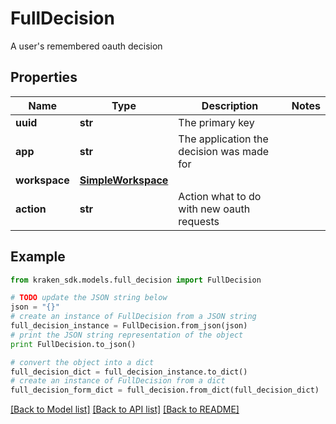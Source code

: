 # FullDecision

A user's remembered oauth decision

## Properties
Name | Type | Description | Notes
------------ | ------------- | ------------- | -------------
**uuid** | **str** | The primary key | 
**app** | **str** | The application the decision was made for | 
**workspace** | [**SimpleWorkspace**](SimpleWorkspace.md) |  | 
**action** | **str** | Action what to do with new oauth requests | 

## Example

```python
from kraken_sdk.models.full_decision import FullDecision

# TODO update the JSON string below
json = "{}"
# create an instance of FullDecision from a JSON string
full_decision_instance = FullDecision.from_json(json)
# print the JSON string representation of the object
print FullDecision.to_json()

# convert the object into a dict
full_decision_dict = full_decision_instance.to_dict()
# create an instance of FullDecision from a dict
full_decision_form_dict = full_decision.from_dict(full_decision_dict)
```
[[Back to Model list]](../README.md#documentation-for-models) [[Back to API list]](../README.md#documentation-for-api-endpoints) [[Back to README]](../README.md)


